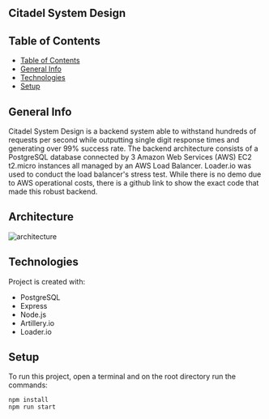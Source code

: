 ## Citadel System Design 

## Table of Contents

- [Table of Contents](#table-of-contents)
- [General Info](#general-info)
- [Technologies](#technologies)
- [Setup](#setup)

## General Info

Citadel System Design is a backend system able to withstand hundreds of requests per second while outputting single digit response times and generating over 99% success rate. 
The backend architecture consists of a PostgreSQL database connected by 3 Amazon Web Services (AWS) EC2 t2.micro instances all managed by an AWS Load Balancer. 
Loader.io was used to conduct the load balancer's stress test. 
While there is no demo due to AWS operational costs, there is a github link to show the exact code that made this robust backend.

## Architecture

![architecture](https://user-images.githubusercontent.com/36024606/165439093-283e85a1-a72e-4267-8afe-c861f1c50632.jpg)

## Technologies

Project is created with:

- PostgreSQL
- Express
- Node.js
- Artillery.io
- Loader.io

## Setup

To run this project, open a terminal and on the root directory run the commands:

```
npm install
npm run start
```


